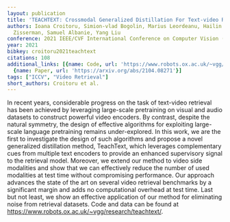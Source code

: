 ```yaml
---
layout: publication
title: 'TEACHTEXT: Crossmodal Generalized Distillation For Text-video Retrieval'
authors: Ioana Croitoru, Simion-vlad Bogolin, Marius Leordeanu, Hailin Jin, Andrew
  Zisserman, Samuel Albanie, Yang Liu
conference: 2021 IEEE/CVF International Conference on Computer Vision (ICCV)
year: 2021
bibkey: croitoru2021teachtext
citations: 108
additional_links: [{name: Code, url: 'https://www.robots.ox.ac.uk/~vgg/research/teachtext/'},
  {name: Paper, url: 'https://arxiv.org/abs/2104.08271'}]
tags: ["ICCV", "Video Retrieval"]
short_authors: Croitoru et al.
---
```

In recent years, considerable progress on the task of text-video retrieval
has been achieved by leveraging large-scale pretraining on visual and audio
datasets to construct powerful video encoders. By contrast, despite the natural
symmetry, the design of effective algorithms for exploiting large-scale
language pretraining remains under-explored. In this work, we are the first to
investigate the design of such algorithms and propose a novel generalized
distillation method, TeachText, which leverages complementary cues from
multiple text encoders to provide an enhanced supervisory signal to the
retrieval model. Moreover, we extend our method to video side modalities and
show that we can effectively reduce the number of used modalities at test time
without compromising performance. Our approach advances the state of the art on
several video retrieval benchmarks by a significant margin and adds no
computational overhead at test time. Last but not least, we show an effective
application of our method for eliminating noise from retrieval datasets. Code
and data can be found at https://www.robots.ox.ac.uk/~vgg/research/teachtext/.